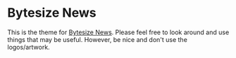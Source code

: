 # Bytesize News

This is the theme for [Bytesize News](http://bytesizenew.co). Please feel free to look around and use things that may be useful. However, be nice and don't use the logos/artwork.